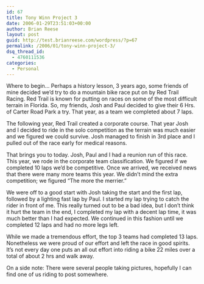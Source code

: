```yaml
---
id: 67
title: Tony Winn Project 3
date: 2006-01-29T23:51:03+00:00
author: Brian Reese
layout: post
guid: http://test.brianreese.com/wordpress/?p=67
permalink: /2006/01/tony-winn-project-3/
dsq_thread_id:
  - 4760111536
categories:
  - Personal
---
```

Where to begin&#8230; Perhaps a history lesson, 3 years ago, some friends of mine decided we&#8217;d try to do a mountain bike race put on by Red Trail Racing. Red Trail is known for putting on races on some of the most difficult terrain in Florida. So, my friends, Josh and Paul decided to give their 6 Hrs. of Carter Road Park a try. That year, as a team we completed about 7 laps.

The following year, Red Trail created a corporate course. That year Josh and I decided to ride in the solo competition as the terrain was much easier and we figured we could survive. Josh managed to finish in 3rd place and I pulled out of the race early for medical reasons.

That brings you to today. Josh, Paul and I had a reunion run of this race. This year, we rode in the corporate team classification. We figured if we completed 10 laps we&#8217;d be competitive. Once we arrived, we received news that there were many more teams this year. We didn&#8217;t mind the extra competition; we figured &#8220;The more the merrier.&#8221;

We were off to a good start with Josh taking the start and the first lap, followed by a lighting fast lap by Paul. I started my lap trying to catch the rider in front of me. This really turned out to be a bad idea, but I don&#8217;t think it hurt the team in the end, I completed my lap with a decent lap time, it was much better than I had expected. We continued in this fashion until we completed 12 laps and had no more legs left.

While we made a tremendous effort, the top 3 teams had completed 13 laps. Nonetheless we were proud of our effort and left the race in good spirits. It&#8217;s not every day one puts an all out effort into riding a bike 22 miles over a total of about 2 hrs and walk away.

On a side note: There were several people taking pictures, hopefully I can find one of us riding to post somewhere.
